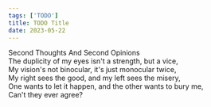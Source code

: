 ```yaml
---
tags: ['TODO']
title: TODO Title
date: 2023-05-22
---
```


Second Thoughts And Second Opinions  
The duplicity of my eyes isn't a strength, but a vice,  
My vision's not binocular, it's just monocular twice,  
My right sees the good, and my left sees the misery,  
One wants to let it happen, and the other wants to bury me,  
Can't they ever agree?  
